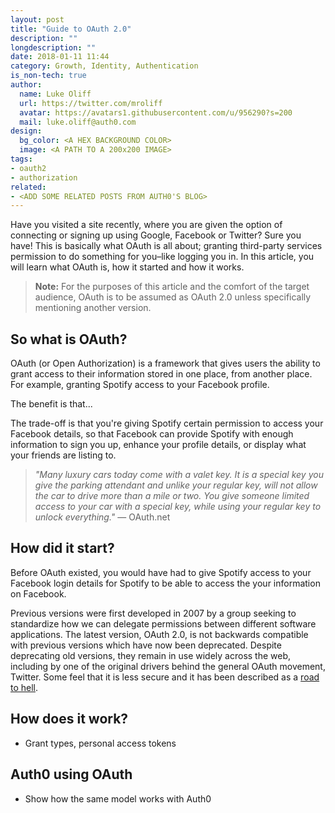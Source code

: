 ```yaml
---
layout: post
title: "Guide to OAuth 2.0"
description: ""
longdescription: ""
date: 2018-01-11 11:44
category: Growth, Identity, Authentication
is_non-tech: true
author:
  name: Luke Oliff
  url: https://twitter.com/mroliff
  avatar: https://avatars1.githubusercontent.com/u/956290?s=200
  mail: luke.oliff@auth0.com
design:
  bg_color: <A HEX BACKGROUND COLOR>
  image: <A PATH TO A 200x200 IMAGE>
tags:
- oauth2
- authorization
related:
- <ADD SOME RELATED POSTS FROM AUTH0'S BLOG>
---
```


Have you visited a site recently, where you are given the option of connecting or signing up using Google, Facebook or Twitter? Sure you have! This is basically what OAuth is all about; granting third-party services permission to do something for you–like logging you in. In this article, you will learn what OAuth is, how it started and how it works. 

> **Note:** For the purposes of this article and the comfort of the target audience, OAuth is to be assumed as OAuth 2.0 unless specifically mentioning another version.

## So what is OAuth?

OAuth (or Open Authorization) is a framework that gives users the ability to grant access to their information stored in one place, from another place. For example, granting Spotify access to your Facebook profile.

The benefit is that... 

The trade-off is that you're giving Spotify certain permission to access your Facebook details, so that Facebook can provide Spotify with enough information to sign you up, enhance your profile details, or display what your friends are listing to.

> _"Many luxury cars today come with a valet key. It is a special key you give the parking attendant and unlike your regular key, will not allow the car to drive more than a mile or two. You give someone limited access to your car with a special key, while using your regular key to unlock everything."_ — OAuth.net

## How did it start?

Before OAuth existed, you would have had to give Spotify access to your Facebook login details for Spotify to be able to access the your information on Facebook.

Previous versions were first developed in 2007 by a group seeking to standardize how we can delegate permissions between different software applications. The latest version, OAuth 2.0, is not backwards compatible with previous versions which have now been deprecated. Despite deprecating old versions, they remain in use widely across the web, including by one of the original drivers behind the general OAuth movement, Twitter. Some feel that it is less secure and it has been described as a [road to hell](http://hueniverse.com/2012/07/26/oauth-2-0-and-the-road-to-hell/).

## How does it work?

- Grant types, personal access tokens

## Auth0 using OAuth

- Show how the same model works with Auth0